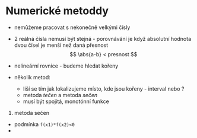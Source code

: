 # Numerické metoddy
 
  * nemůžeme pracovat s nekonečně velkými čísly
  * 2 reálná čísla nemusí být stejná - porovnávání je když absolutní hodnota dvou čísel je menší než daná přesnost
$$ \abs{a-b} < presnost $$

  * nelineární rovnice - budeme hledat kořeny
  * několik metod:
    * liší se tím jak lokalizujeme místo, kde jsou kořeny - interval nebo ?
    * metoda *tečen* a metoda *sečen*
    * musí být spojitá, monotónní funkce

1. metoda sečen
 * podmínka `f(x1)*f(x2)<0`
 * 
